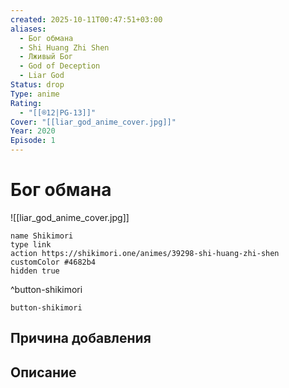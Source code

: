 ```yaml
---
created: 2025-10-11T00:47:51+03:00
aliases:
  - Бог обмана
  - Shi Huang Zhi Shen
  - Лживый Бог
  - God of Deception
  - Liar God
Status: drop
Type: anime
Rating:
  - "[[®️12|PG-13]]"
Cover: "[[liar_god_anime_cover.jpg]]"
Year: 2020
Episode: 1
---
```


# Бог обмана

![[liar_god_anime_cover.jpg]]



```button
name Shikimori
type link
action https://shikimori.one/animes/39298-shi-huang-zhi-shen
customColor #4682b4
hidden true
```
^button-shikimori





`button-shikimori`

## Причина добавления




## Описание


